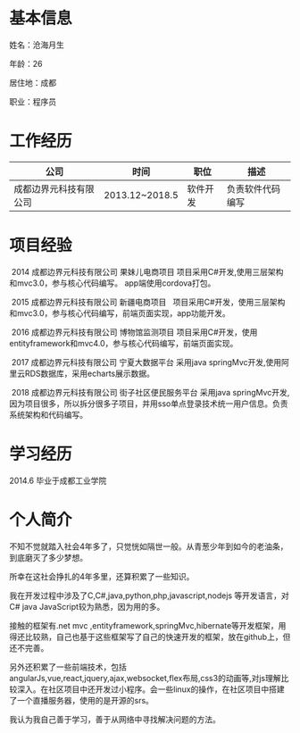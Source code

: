 # 基本信息

姓名：沧海月生  

年龄：26  

居住地：成都  

职业：程序员  

# 工作经历

公司|时间|职位|描述
-|-|-|-
成都边界元科技有限公司|2013.12~2018.5|软件开发|负责软件代码编写

# 项目经验
  2014 成都边界元科技有限公司 果妹儿电商项目 项目采用C#开发,使用三层架构和mvc3.0，参与核心代码编写。 app端使用cordova打包。

  2015 成都边界元科技有限公司 新疆电商项目   项目采用C#开发，使用三层架构和mvc3.0，参与核心代码编写，前端页面实现，app功能开发。  
  
  2016 成都边界元科技有限公司 博物馆监测项目 项目采用C#开发，使用entityframework和mvc4.0，参与核心代码编写，前端页面实现。  
  
  2017 成都边界元科技有限公司 宁夏大数据平台 采用java springMvc开发,使用阿里云RDS数据库，采用echarts展示数据。  
  
  2018 成都边界元科技有限公司 街子社区便民服务平台 采用java springMvc开发,因为项目很多，所以拆分很多子项目，并用sso单点登录技术统一用户信息。负责系统架构和代码编写。
  
# 学习经历
  2014.6 毕业于成都工业学院

# 个人简介
  不知不觉就踏入社会4年多了，只觉恍如隔世一般。从青葱少年到如今的老油条，到底磨灭了多少梦想。  
  
  所幸在这社会挣扎的4年多里，还算积累了一些知识。  
  
  我在开发过程中涉及了C,C#,java,python,php,javascript,nodejs 等开发语言，对 C# java JavaScript较为熟悉，因为用的多。  
  
  接触的框架有.net mvc ,entityframework,springMvc,hibernate等开发框架，用得还比较熟，自己也基于这些框架写了自己的快速开发的框架，放在github上，但还不完善。  
  
  另外还积累了一些前端技术，包括angularJs,vue,react,jquery,ajax,websocket,flex布局,css3的动画等,对js理解比较深入。在社区项目中还开发过小程序。会一些linux的操作，在社区项目中搭建了一个直播服务器，使用的是开源的srs。  
  
  我认为我自己善于学习，善于从网络中寻找解决问题的方法。
  
